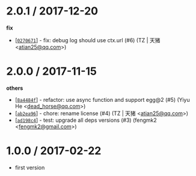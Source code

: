 
2.0.1 / 2017-12-20
==================

**fix**
  * [[`0270671`](https://github.com/eggjs/egg-passport/commit/0270671078dd0193e81568cfa48f3ac397845c30)] - fix: debug log should use ctx.url (#6) (TZ | 天猪 <<atian25@qq.com>>)

2.0.0 / 2017-11-15
==================

**others**
  * [[`8a4484f`](http://github.com/eggjs/egg-passport/commit/8a4484fc344d50f13c784aa7ebcdb1a653ce5bf8)] - refactor: use async function and support egg@2 (#5) (Yiyu He <<dead_horse@qq.com>>)
  * [[`ab2ea96`](http://github.com/eggjs/egg-passport/commit/ab2ea96e7cea3be4e330d0ae46afa6ba20992151)] - chore: rename license (#4) (TZ | 天猪 <<atian25@qq.com>>)
  * [[`ad198c4`](http://github.com/eggjs/egg-passport/commit/ad198c4b92a6df9f7acd2de26714137d0b7a3734)] - test: upgrade all deps versions (#3) (fengmk2 <<fengmk2@gmail.com>>)

1.0.0 / 2017-02-22
==================

  * first version
